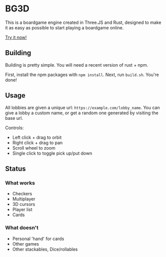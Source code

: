 # BG3D

This is a boardgame engine created in Three.JS and Rust, designed to make it as
easy as possible to start playing a boardgame online.

[Try it now!](https://birdga.me/)

## Building

Building is pretty simple. You will need a recent version of rust + npm.

First, install the npm packages with `npm install`. Next, run `build.sh`. You're
done!

## Usage

All lobbies are given a unique url: `https://example.com/lobby_name`. You can
give a lobby a custom name, or get a random one generated by visiting the base
url.

Controls:
- Left click + drag to orbit
- Right click + drag to pan
- Scroll wheel to zoom
- Single click to toggle pick up/put down

## Status

### What works

- Checkers
- Multiplayer
- 3D cursors
- Player list
- Cards

### What doesn't

- Personal 'hand' for cards 
- Other games
- Other stackables, Dice/rollables
